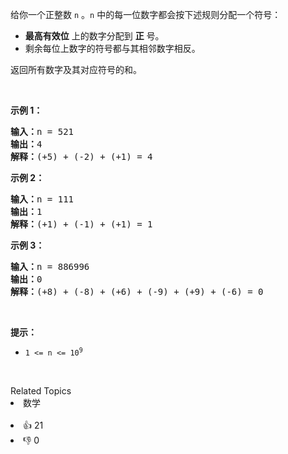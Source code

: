 <p>给你一个正整数 <code>n</code> 。<code>n</code> 中的每一位数字都会按下述规则分配一个符号：</p>

<ul> 
 <li><strong>最高有效位</strong> 上的数字分配到 <strong>正</strong> 号。</li> 
 <li>剩余每位上数字的符号都与其相邻数字相反。</li> 
</ul>

<p>返回所有数字及其对应符号的和。</p>

<p>&nbsp;</p>

<p><strong>示例 1：</strong></p>

<pre>
<strong>输入：</strong>n = 521
<strong>输出：</strong>4
<strong>解释：</strong>(+5) + (-2) + (+1) = 4</pre>

<p><strong>示例 2：</strong></p>

<pre>
<strong>输入：</strong>n = 111
<strong>输出：</strong>1
<strong>解释：</strong>(+1) + (-1) + (+1) = 1
</pre>

<p><strong>示例 3：</strong></p>

<pre>
<strong>输入：</strong>n = 886996
<strong>输出：</strong>0
<strong>解释：</strong>(+8) + (-8) + (+6) + (-9) + (+9) + (-6) = 0
</pre>

<p>&nbsp;</p>

<p><strong>提示：</strong></p>

<ul> 
 <li><code>1 &lt;= n &lt;= 10<sup>9</sup></code></li> 
</ul>

<p>&nbsp;</p>

<div><div>Related Topics</div><div><li>数学</li></div></div><br><div><li>👍 21</li><li>👎 0</li></div>